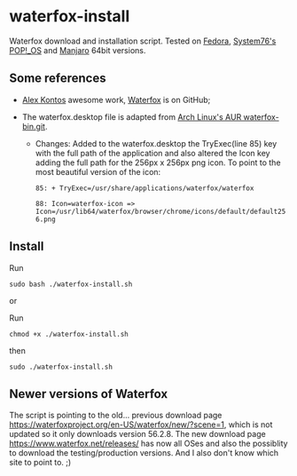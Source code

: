 # waterfox-install
Waterfox download and installation script.
Tested on [Fedora](https://getfedora.org/), [System76's POP!_OS](https://system76.com/pop) and [Manjaro](https://manjaro.org) 64bit versions.

## Some references
- [Alex Kontos](https://github.com/MrAlex94) awesome work, [Waterfox](https://github.com/MrAlex94/Waterfox) is on GitHub;

- The waterfox.desktop file is adapted from [Arch Linux's AUR waterfox-bin.git](https://aur.archlinux.org/cgit/aur.git/plain/waterfox.desktop?h=waterfox-bin).
  - Changes:
  Added to the waterfox.desktop the TryExec(line 85) key with the full path of the application and also altered the Icon key adding the full path for the 256px x 256px png icon. To point to the most beautiful version of the icon:

    `85: + TryExec=/usr/share/applications/waterfox/waterfox`

    `88: Icon=waterfox-icon => Icon=/usr/lib64/waterfox/browser/chrome/icons/default/default256.png`

## Install


Run

    sudo bash ./waterfox-install.sh

or

Run

    chmod +x ./waterfox-install.sh

then

    sudo ./waterfox-install.sh


## Newer versions of Waterfox

The script is pointing to the old... previous download page https://waterfoxproject.org/en-US/waterfox/new/?scene=1, which is not updated so it only downloads version 56.2.8. The new download page https://www.waterfox.net/releases/ has now all OSes and also the possiblity to download the testing/production versions.
And I also don't know which site to point to. ;)
